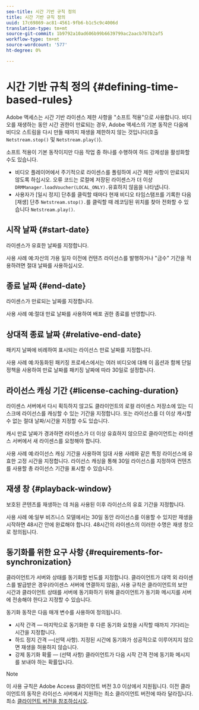 ```yaml
---
seo-title: 시간 기반 규칙 정의
title: 시간 기반 규칙 정의
uuid: 17c69869-ac81-4561-9fb6-b1c5c9c4006d
translation-type: tm+mt
source-git-commit: 1b9792a10ad606b99b6639799ac2aacb707b2af5
workflow-type: tm+mt
source-wordcount: '577'
ht-degree: 0%

---
```



# 시간 기반 규칙 정의 {#defining-time-based-rules}

Adobe 액세스는 시간 기반 라이센스 제한 사항을 &quot;소프트 적용&quot;으로 사용합니다. 비디오를 재생하는 동안 시간 권한이 만료되는 경우, Adobe 액세스의 기본 동작은 다음에 비디오 스트림을 다시 만들 때까지 재생을 제한하지 않는 것입니다(호출 `Netstream.stop()` 및 `Netstream.play()`).

소프트 적용이 기본 동작이지만 다음 작업 중 하나를 수행하여 하드 강제성을 활성화할 수도 있습니다.

* 비디오 플레이어에서 주기적으로 라이센스를 폴링하여 시간 제한 사항이 만료되지 않도록 하십시오. 오류 코드는 로컬에 저장된 라이센스가 더 이상 `DRMManager.loadVoucher(LOCAL_ONLY).`유효하지 않음을 나타냅니다.
* 사용자가 [일시 정지] 단추를 클릭할 때마다 현재 비디오 타임스탬프를 기록한 다음 [재생] 단추 `Netstream.stop().`를 클릭할 때 레코딩된 위치를 찾아 전화할 수 있습니다 `Netstream.play()`.

## 시작 날짜 {#start-date}

라이센스가 유효한 날짜를 지정합니다.

사용 사례 예:자산의 가용 일자 이전에 컨텐츠 라이선스를 발행하거나 &quot;금수&quot; 기간을 적용하려면 절대 날짜를 사용하십시오.

## 종료 날짜 {#end-date}

라이센스가 만료되는 날짜를 지정합니다.

사용 사례 예:절대 만료 날짜를 사용하여 배포 권한 종료를 반영합니다.

## 상대적 종료 날짜 {#relative-end-date}

패키지 날짜에 비례하여 표시되는 라이선스 만료 날짜를 지정합니다.

사용 사례 예:자동화된 패키징 프로세스에서는 여러 비디오에 대해 이 옵션과 함께 단일 정책을 사용하여 만료 날짜를 패키징 날짜에 따라 30일로 설정합니다.

## 라이선스 캐싱 기간 {#license-caching-duration}

라이센스 서버에서 다시 획득하지 않고도 클라이언트의 로컬 라이센스 저장소에 있는 디스크에 라이선스를 캐싱할 수 있는 기간을 지정합니다. 또는 라이선스를 더 이상 캐시할 수 없는 절대 날짜/시간을 지정할 수도 있습니다.

캐시 만료 날짜가 경과하면 라이센스가 더 이상 유효하지 않으므로 클라이언트는 라이센스 서버에서 새 라이센스를 요청해야 합니다.

사용 사례 예:라이선스 캐싱 기간을 사용하여 임대 사용 사례와 같은 특정 라이선스에 유효한 고정 시간을 지정합니다. 라이선스 캐싱을 통해 30일 라이선스를 지정하여 컨텐츠를 사용할 총 라이선스 기간을 표시할 수 있습니다.

## 재생 창 {#playback-window}

보호된 콘텐츠를 재생하는 데 처음 사용된 이후 라이선스의 유효 기간을 지정합니다.

사용 사례 예:일부 비즈니스 모델에서는 30일 동안 라이선스를 이용할 수 있지만 재생을 시작하면 48시간 안에 완료해야 합니다. 48시간의 라이센스의 이러한 수명은 재생 창으로 정의됩니다.

## 동기화를 위한 요구 사항 {#requirements-for-synchronization}

클라이언트가 서버와 상태를 동기화할 빈도를 지정합니다. 클라이언트가 대역 외 라이센스를 발급받은 경우(라이센스 서버에 연결하지 않음), 사용 규칙은 클라이언트의 보안 시간과 클라이언트 상태를 서버에 동기화하기 위해 클라이언트가 동기화 메시지를 서버에 전송해야 한다고 지정할 수 있습니다.

동기화 동작은 다음 매개 변수를 사용하여 정의됩니다.

* 시작 간격 — 마지막으로 동기화한 후 다른 동기화 요청을 시작할 때까지 기다리는 시간을 지정합니다.
* 하드 정지 간격 —(선택 사항). 지정된 시간에 동기화가 성공적으로 이루어지지 않으면 재생을 허용하지 않습니다.
* 강제 동기화 확률 — (선택 사항) 클라이언트가 다음 시작 간격 전에 동기화 메시지를 보내야 하는 확률입니다.

>[!NOTE]
>
>이 사용 규칙은 Adobe Access 클라이언트 버전 3.0 이상에서 지원됩니다. 이전 클라이언트의 동작은 라이선스 서버에서 지원하는 최소 클라이언트 버전에 따라 달라집니다. 최소 [클라이언트 버전을 참조하십시오](../../../../aaxs-protecting-content/content-implementing-the-license-server/content-handling-license-reqs/content-minimum-client-version.md).